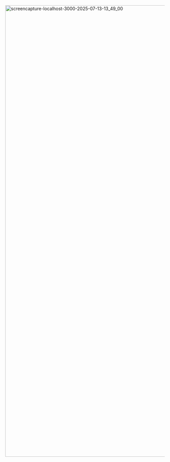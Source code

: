 
<img width="1920" height="1420" alt="screencapture-localhost-3000-2025-07-13-13_49_00" src="https://github.com/user-attachments/assets/6be4b1a8-b5cd-4e3b-914a-7d7f5623bc18" />
